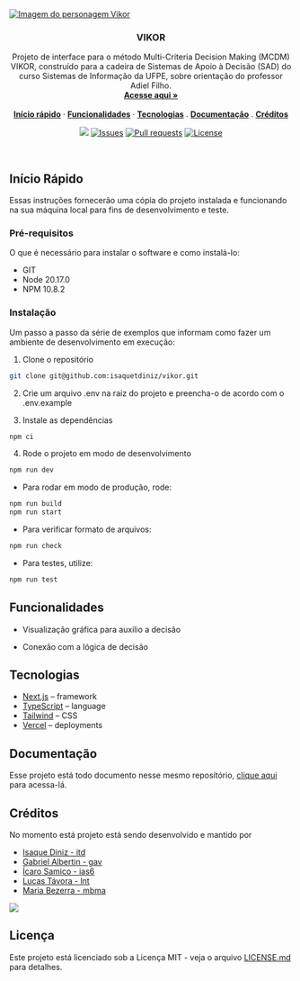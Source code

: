 <a href="https://vikor.vercel.app">
<img align="center" src="https://github.com/user-attachments/assets/cbe04a24-b3d7-425d-ba11-491b39e2b4a2" alt="Imagem do personagem Vikor">
</a>

<h3 align="center">VIKOR</h3>

<p align="center">
    Projeto de interface para o método Multi-Criteria Decision Making (MCDM) VIKOR, construído para a cadeira de Sistemas de Apoio à Decisão (SAD) do curso Sistemas de Informação da UFPE, sobre orientação do professor Adiel Filho.
    <br />
    <a href="https://vikor.vercel.app"><strong>Acesse aqui »</strong></a>
    <br />
    <br />
    <a href="#Início Rápido"><strong>Início rápido</strong></a> ·
    <a href="#Funcionalidades"><strong>Funcionalidades</strong></a> ·
    <a href="#Tecnologias"><strong>Tecnologias</strong></a> .
    <a href="#Documentação"><strong>Documentação</strong></a> .
    <a href="#Créditos"><strong>Créditos</strong></a>
</p>

<p align="center">
  <img src="https://img.shields.io/badge/status-active-success.svg">
  <a href="https://github.com/isaquetdiniz/vikor/issues"><img src="https://img.shields.io/github/issues/isaquetdiniz/vikor.svg" alt="Issues"></a>
  <a href=""><img src="https://img.shields.io/github/issues-pr/isaquetdiniz/vikor.svg" alt="Pull requests"></a>
  <a href="https://github.com/isaquetdiniz/vikor/blob/main/LICENSE">
    <img src="https://img.shields.io/github/license/isaquetdiniz/vikor?label=license&logo=github&color=f80&logoColor=fff" alt="License" />
  </a>
</p>

<br/>

## Início Rápido

Essas instruções fornecerão uma cópia do projeto instalada e funcionando na sua máquina local para fins de desenvolvimento e teste.

### Pré-requisitos

O que é necessário para instalar o software e como instalá-lo:

- GIT
- Node 20.17.0
- NPM 10.8.2

### Instalação

Um passo a passo da série de exemplos que informam como fazer um ambiente de desenvolvimento em execução:

1. Clone o repositório

```bash
git clone git@github.com:isaquetdiniz/vikor.git
```

2. Crie um arquivo .env na raiz do projeto e preencha-o de acordo com o .env.example

3. Instale as dependências

```bash
npm ci
```

4. Rode o projeto em modo de desenvolvimento

```bash
npm run dev
```

- Para rodar em modo de produção, rode:

```bash
npm run build
npm run start
```

- Para verificar formato de arquivos:

```bash
npm run check
```

- Para testes, utilize:

```bash
npm run test
```

## Funcionalidades

- Visualização gráfica para auxilio a decisão

- Conexão com a lógica de decisão


## Tecnologias

- [Next.js](https://nextjs.org/) – framework
- [TypeScript](https://www.typescriptlang.org/) – language
- [Tailwind](https://tailwindcss.com/) – CSS
- [Vercel](https://vercel.com/) – deployments

## Documentação

Esse projeto está todo documento nesse mesmo reposítório, [clique aqui](/docs) para acessa-lá.

## Créditos

No momento está projeto está sendo desenvolvido e mantido por 

- [Isaque Diniz - itd](https://github.com/isaquetdiniz)
- [Gabriel Albertin - gav](https://github.com/gavgabriel)
- [Ícaro Samico - ias6](https://github.com/Icaroamazonas)
- [Lucas Távora - lnt](https://github.com/tavoralucas)
- [Maria Bezerra - mbma](https://github.com/mariabdma)
<a href="https://github.com/isaquetdiniz/vikor/graphs/contributors">
  <img src="https://contrib.rocks/image?repo=isaquetdiniz/vikor" />
</a>

## Licença

Este projeto está licenciado sob a Licença MIT - veja o arquivo [LICENSE.md](LICENSE) para detalhes.
